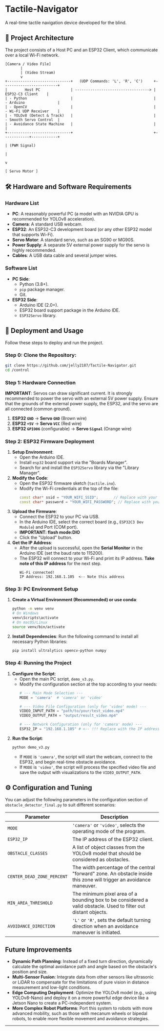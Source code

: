 # Tactile-Navigator
A real-time tactile navigation device developed for the blind.

## 🔧 Project Architecture

The project consists of a Host PC and an ESP32 Client, which communicate over a local Wi-Fi network.

```
[Camera / Video File]
       |
       | (Video Stream)
       v
+-----------------------------+   (UDP Commands: 'L', 'R', 'C')     +-------------------------+
|        Host PC              | ----------------------------------> |      ESP32-C3 Client    |
| - Python                    |                                     | - Arduino               |
| - OpenCV                    |                                     | - Wi-Fi UDP Receiver    |
| - YOLOv8 (Detect & Track)   |                                     | - Smooth Servo Control  |
| - Avoidance State Machine   |                                     |                         |
+-----------------------------+                                     +------------+------------+
                                                                                 | (PWM Signal)
                                                                                 |
                                                                                 v
                                                                            [ Servo Motor ]
```

## 🛠️ Hardware and Software Requirements

### Hardware List

* **PC**: A reasonably powerful PC (a model with an NVIDIA GPU is recommended for YOLOv8 acceleration).
* **Camera**: A standard USB webcam.
* **ESP32**: An ESP32-C3 development board (or any other ESP32 model that supports Wi-Fi).
* **Servo Motor**: A standard servo, such as an SG90 or MG90S.
* **Power Supply**: A separate 5V external power supply for the servo is highly recommended.
* **Cables**: A USB data cable and several jumper wires.

### Software List

* **PC Side**:
    * Python (3.8+).
    * `pip` package manager.
    * Git.
* **ESP32 Side**:
    * Arduino IDE (2.0+).
    * ESP32 board support package in the Arduino IDE.
    * `ESP32Servo` library.

## 🚀 Deployment and Usage

Follow these steps to deploy and run the project.

### Step 0: **Clone the Repository**:

```bash
git clone https://github.com/jelly2187/Tactile-Navigator.git
cd /control
```
    
### Step 1: Hardware Connection

**IMPORTANT**: Servos can draw significant current. It is strongly recommended to power the servo with an external 5V power supply. Ensure that the grounds of the external power supply, the ESP32, and the servo are all connected (common ground).

1.  **ESP32 `GND`** -> **Servo `GND`** (Brown wire)
2.  **ESP32 `+5V`** -> **Servo `VCC`** (Red wire)
3.  **ESP32 `GPIO06`** (configurable) -> **Servo `Signal`** (Orange wire)

### Step 2: ESP32 Firmware Deployment

1.  **Setup Environment**:
    * Open the Arduino IDE.
    * Install `esp32` board support via the "Boards Manager".
    * Search for and install the `ESP32Servo` library via the "Library Manager".
2.  **Modify the Code**:
    * Open the ESP32 firmware sketch (`tactile.ino`).
    * Modify the Wi-Fi credentials at the top of the file:
        ```cpp
        const char* ssid = "YOUR_WIFI_SSID";       // Replace with your Wi-Fi name
        const char* password = "YOUR_WIFI_PASSWORD"; // Replace with your Wi-Fi password
        ```
3.  **Upload the Firmware**:
    * Connect the ESP32 to your PC via USB.
    * In the Arduino IDE, select the correct board (e.g., `ESP32C3 Dev Module`) and Port (COM port).
    * **IMPORTANT: flash mode:DIO**
    * Click the "Upload" button.
4.  **Get the IP Address**:
    * After the upload is successful, open the **Serial Monitor** in the Arduino IDE (set the baud rate to 115200).
    * The ESP32 will connect to your Wi-Fi and print its IP address. **Take note of this IP address** for the next step.
        ```
        Wi-Fi connected!
        IP Address: 192.168.1.105  <-- Note this address
        ```

### Step 3: PC Environment Setup

1.  **Create a Virtual Environment (Recommended) or use conda**:
    ```bash
    python -m venv venv
    # On Windows
    venv\Scripts\activate
    # On macOS/Linux
    source venv/bin/activate
    ```
3.  **Install Dependencies**:
    Run the following command to install all necessary Python libraries:
    ```bash
    pip install ultralytics opencv-python numpy
    ```

### Step 4: Running the Project

1.  **Configure the Script**:
    * Open the main PC script, `demo_v3.py`.
    * Modify the configuration section at the top according to your needs:
        ```python
        # --- Main Mode Selection ---
        MODE = 'camera'  # 'camera' or 'video'

        # --- Video File Configuration (only for 'video' mode) ---
        VIDEO_INPUT_PATH = "path/to/your/test_video.mp4"
        VIDEO_OUTPUT_PATH = "output/result_video.mp4"

        # --- Network Configuration (only for 'camera' mode) ---
        ESP32_IP = "192.168.1.105" # <-- !!! Replace with the IP address of your ESP32 from Step 2 !!!
        ```
2.  **Run the Script**:
    ```bash
    python demo_v3.py
    ```
    * If `MODE` is `'camera'`, the script will start the webcam, connect to the ESP32, and begin real-time obstacle avoidance.
    * If `MODE` is `'video'`, the script will process the specified video file and save the output with visualizations to the `VIDEO_OUTPUT_PATH`.

## ⚙️ Configuration and Tuning

You can adjust the following parameters in the configuration section of `obstacle_detector_final.py` to suit different scenarios:

| Parameter                  | Description                                                                                             |
| -------------------------- | ------------------------------------------------------------------------------------------------------- |
| `MODE`                     | `'camera'` or `'video'`, selects the operating mode of the program.                                     |
| `ESP32_IP`                 | The IP address of the ESP32 client.                                                                     |
| `OBSTACLE_CLASSES`         | A list of object classes from the YOLOv8 model that should be considered as obstacles.                    |
| `CENTER_DEAD_ZONE_PERCENT` | The width percentage of the central "forward" zone. An obstacle inside this zone will trigger an avoidance maneuver. |
| `MIN_AREA_THRESHOLD`       | The minimum pixel area of a bounding box to be considered a valid obstacle. Used to filter out distant objects. |
| `AVOIDANCE_DIRECTION`      | `'L'` or `'R'`, sets the default turning direction when an avoidance maneuver is initiated.             |

## Future Improvements

* **Dynamic Path Planning**: Instead of a fixed turn direction, dynamically calculate the optimal avoidance path and angle based on the obstacle's position and size.
* **Multi-Sensor Fusion**: Integrate data from other sensors like ultrasonic or LiDAR to compensate for the limitations of pure vision in distance measurement and low-light conditions.
* **Edge Computing Deployment**: Optimize the YOLOv8 model (e.g., using YOLOv8-Nano) and deploy it on a more powerful edge device like a Jetson Nano to create a PC-independent system.
* **More Complex Robot Platforms**: Port this system to robots with more advanced mobility, such as those with mecanum wheels or bipedal robots, to enable more flexible movement and avoidance strategies.

---
